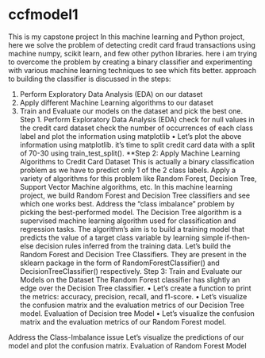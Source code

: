 # ccfmodel1
This is my capstone project
In this machine learning and Python project, here we solve the problem of detecting credit card fraud transactions using machine numpy, scikit learn, and few other python libraries. here i am trying to overcome the problem by creating a binary classifier and experimenting with various machine learning techniques to see which fits better.
approach to building the classifier is discussed in the steps:
1.	Perform Exploratory Data Analysis (EDA) on our dataset
2.	Apply different Machine Learning algorithms to our dataset
3.	Train and Evaluate our models on the dataset and pick the best one.
Step 1. Perform Exploratory Data Analysis (EDA)
check for null values in the credit card dataset
check the number of occurrences of each class label and plot the information using matplotlib
•	Let’s plot the above information using matplotlib.
it’s time to split credit card data with a split of 70-30 using train_test_split().
**Step 2: Apply Machine Learning Algorithms to Credit Card Dataset
This is actually a binary classification problem as we have to predict only 1 of the 2 class labels. Apply a variety of algorithms for this problem like Random Forest, Decision Tree, Support Vector Machine algorithms, etc.
In this machine learning project, we build Random Forest and Decision Tree classifiers and see which one works best. Address the “class imbalance” problem by picking the best-performed model.
The Decision Tree algorithm is a supervised machine learning algorithm used for classification and regression tasks. The algorithm’s aim is to build a training model that predicts the value of a target class variable by learning simple if-then-else decision rules inferred from the training data.
Let’s build the Random Forest and Decision Tree Classifiers. They are present in the sklearn package in the form of RandomForestClassifier() and DecisionTreeClassifier() respectively.
Step 3: Train and Evaluate our Models on the Dataset
The Random Forest classifier has slightly an edge over the Decision Tree classifier.
•	Let’s create a function to print the metrics: accuracy, precision, recall, and f1-score.
•	Let’s visualize the confusion matrix and the evaluation metrics of our Decision Tree model.
Evaluation of Decision tree Model
•	Let’s visualize the confusion matrix and the evaluation metrics of our Random Forest model.
 
Address the Class-Imbalance issue
Let’s visualize the predictions of our model and plot the confusion matrix.
Evaluation of Random Forest Model
